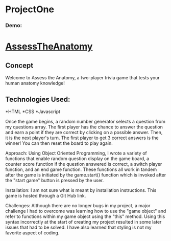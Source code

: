 # ProjectOne

### Demo:
[AssessTheAnatomy](https://taylorschmidt.github.io/ProjectOne/)
======
## Concept
Welcome to Assess the Anatomy, a two-player trivia game that tests your human anatomy knowledge!

## Technologies Used:
*HTML
*CSS
*Javascript

Once the game begins, a random number generator selects a question from my questions array. The first player has the chance to answer the question and earn a point if they are correct by clicking on a possible answer. Then, it is the next player's turn. The first player to get 3 correct answers is the winner! You can then reset the board to play again.

Approach:
Using Object Oriented Programming, I wrote a variety of functions that enable random question display on the game board, a counter score function if the question answered is correct, a switch player function, and an end game function. These functions all work in tandem after the game is initiated by the game.start() function which is invoked after the "start game" button is pressed by the user.

Installation:
I am not sure what is meant by installation instructions. This game is hosted through a Git Hub link.

Challenges:
Although there are no longer bugs in my project, a major challenge I had to overcome was learning how to use the "game object" and refer to functions within my game object using the "this" method. Using this syntax incorrectly at the start of creating my project resulted in some later issues that had to be solved. I have also learned that styling is not my favorite aspect of coding. 